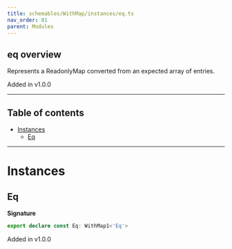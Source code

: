 ```yaml
---
title: schemables/WithMap/instances/eq.ts
nav_order: 81
parent: Modules
---
```


## eq overview

Represents a ReadonlyMap converted from an expected array of entries.

Added in v1.0.0

---

<h2 class="text-delta">Table of contents</h2>

- [Instances](#instances)
  - [Eq](#eq)

---

# Instances

## Eq

**Signature**

```ts
export declare const Eq: WithMap1<'Eq'>
```

Added in v1.0.0
